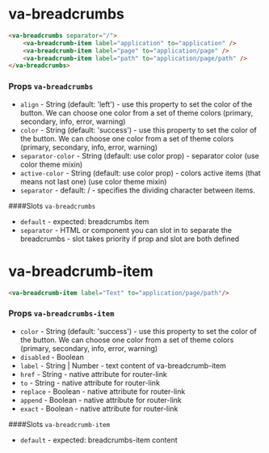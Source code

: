 # va-breadcrumbs

```html
<va-breadcrumbs separator="/">
    <va-breadcrumb-item label="application" to="application" />
    <va-breadcrumb-item label="page" to="application/page" />
    <va-breadcrumb-item label="path" to="application/page/path" />
</va-breadcrumbs>
```  

### Props `va-breadcrumbs`
* `align` - String (default: 'left') - use this property to set the color of the button. We can choose one color from a set of theme colors (primary, secondary, info, error, warning)
* `color` - String (default: 'success') - use this property to set the color of the button. We can choose one color from a set of theme colors (primary, secondary, info, error, warning)
* `separator-color` - String (default: use color prop) - separator color (use color theme mixin)
* `active-color` - String (default: use color prop) - colors active items (that means not last one) (use color theme mixin)
* `separator` - default: / - specifies the dividing character between items.

####Slots `va-breadcrumbs`
* `default` - expected: breadcrumbs item
* `separator` - HTML or component you can slot in to separate the breadcrumbs - slot takes priority if prop and slot are both defined



# va-breadcrumb-item
```html
<va-breadcrumb-item label="Text" to="application/page/path"/>
```  

### Props `va-breadcrumbs-item`
* `color` - String (default: 'success') - use this property to set the color of the button. We can choose one color from a set of theme colors (primary, secondary, info, error, warning)
* `disabled` - Boolean
* `label` - String | Number - text content of va-breadcrumb-item 
* `href` - String - native attribute for router-link 
* `to` - String - native attribute for router-link
* `replace` - Boolean - native attribute for router-link 
* `append` - Boolean - native attribute for router-link 
* `exact` - Boolean - native attribute for router-link 


####Slots `va-breadcrumb-item`
* `default` - expected: breadcrumbs-item content
